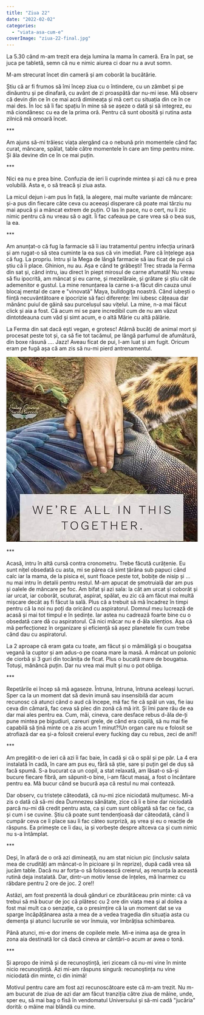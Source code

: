 ```yaml
---
title: "Ziua 22"
date: "2022-02-02"
categories: 
  - "viata-asa-cum-e"
coverImage: "ziua-22-final.jpg"
---
```


La 5.30 când m-am trezit era deja lumina la mama în cameră. Era în pat, se juca pe tabletă, semn că nu e nimic aiurea ci doar nu a avut somn. 

M-am strecurat încet din cameră și am coborât la bucătărie.

Știu că ar fi frumos să îmi încep ziua cu o întindere, cu un zâmbet și pe dinăuntru și pe dinafară, cu avânt de zi proaspătă dar nu-mi iese. Mă observ că devin din ce în ce mai acră dimineața și mă cert cu situația din ce în ce mai des. În loc să îi fac spațiu în mine să se așeze o dată și să integrez, eu mă ciondănesc cu ea de la prima oră. Pentru că sunt obosită și rutina asta zilnică mă omoară încet.

\*\*\*

Am ajuns să-mi trăiesc viața alergând ca o nebună prin momentele când fac curat, mâncare, spălat, table către momentele în care am timp pentru mine. Și ăla devine din ce în ce mai puțin.

\*\*\*

Nici ea nu e prea bine. Confuzia de ieri îi cuprinde mintea și azi că nu e prea volubilă. Asta e, o să treacă și ziua asta.

La micul dejun i-am pus în față, la alegere, mai multe variante de mâncare: și-a pus din fiecare câte ceva cu aceeași disperare că poate mai târziu nu mai apucă și a mâncat extrem de puțin. O las în pace, nu o cert, nu îi zic nimic pentru că nu vreau să o agit. Îi fac cafeaua pe care vrea să o bea sus, la ea.

\*\*\*

Am anunțat-o că fug la farmacie să îi iau tratamentul pentru infecția urinară și am rugat-o să stea cuminte la ea sus că vin imediat. Pare că înțelege așa că fug. La propriu. Intru și la Mega de lângă farmacie să iau ficat de pui că știu că îi place. Ghinion, nu au. Așa e când te grăbești! Trec strada la Ferma din sat și, când intru, iau direct în piept mirosul de carne afumată! Nu vreau să fiu ipocrită, am mâncat și eu carne, și mezelăraie, și grătare și știu cât de ademenitor e gustul. La mine renunțarea la carne s-a făcut din cauza unui blocaj mental de care e "vinovată" Maya, bulldogița noastră. Când iubești o ființă necuvântătoare e ipocrizie să faci diferențe: îmi iubesc cățeaua dar mănânc puiul de găină sau purcelușul sau vițelul. La mine, n-a mai făcut click și aia a fost. Că acum mi se pare incredibil cum de nu am văzut dintotdeauna cum văd și simt acum, e o altă Mărie cu altă pălărie.

La Ferma din sat dacă ești vegan, e grotesc! Atârnă bucăți de animal mort și procesat peste tot și, ca să fie tot tacâmul, pe lângă parfumul de afumătură, din boxe răsună …. Jazz! Aveau ficat de pui, l-am luat și am fugit. Oricum eram pe fugă așa că am zis să nu-mi pierd antrenamentul.

![](images/ziua-22.jpeg)

\*\*\*

Acasă, intru în altă cursă contra cronometru. Trebe făcută curățenie. Eu sunt nițel obsedată cu asta, mi se părea că simt țărâna sub papuci când calc iar la mama, de la pisica ei, sunt floace peste tot, bobițe de nisip și … nu mai intru în detalii pentru restul. M-am apucat de șmotruială dar am pus și oalele de mâncare pe foc. Am bifat și azi sala: la cât am urcat și coborât și iar urcat, iar coborât, scuturat, aspirat, spălat, eu zic că am făcut mai multă mișcare decât aș fi făcut la sală. Plus că a trebuit să mă încadrez în timpi pentru că la noi nu poți da oricând cu aspiratorul. Domnul meu lucrează de acasă și mai tot timpul e în ședințe. Iar astea nu cadrează foarte bine cu o obsedată care dă cu aspiratorul. Că nici măcar nu e d-ăla silențios. Așa că mă perfecționez în organizare și eficiență să așez planetele fix cum trebe când dau cu aspiratorul.

La 2 aproape că eram gata cu toate, am făcut și o mămăligă și o bougatsa vegană la cuptor și am adus-o pe coana mare la masă. A mâncat un polonic de ciorbă și 3 guri din tocănița de ficat. Plus o bucată mare de bougatsa. Totuși, mănâncă puțin. Dar nu vrea mai mult și nu o pot obliga. 

\*\*\*

Repetările ei încep să mă agaseze. Întruna, întruna, întruna aceleași lucruri. Sper ca la un moment dat să devin imună sau insensibilă dar acum recunosc că atunci când o aud că începe, mă fac fie că spăl un vas, fie iau ceva din cămară, fac ceva să plec din zonă că mă irit. Și îmi pare rău de ea dar mai ales pentru ea. Cum, măi, cineva, care desface rebus d-ăla de-ți pune mintea pe bigudiuri, careuri grele, de când era copilă, să nu mai fie capabilă să țină minte ce a zis acum 1 minut?!Un organ care nu e folosit se atrofiază dar ea și-a folosit creierul every fucking day cu rebus, zeci de ani!!

\*\*\*

Am pregătit-o de ieri că azi îi fac baie, în cadă și că o spăl și pe păr. La 4 era instalată în cadă, în care am pus eu, fără să știe, sare și puțin gel de duș să facă spumă. S-a bucurat ca un copil, a stat relaxată, am lăsat-o să-și bucure fiecare fibră, am săpunit-o bine, i-am făcut masaj, a fost o încântare pentru ea. Mă bucur când se bucură așa că restul nu mai contează.

Dar observ, cu tristețe căteodată, că nu-mi zice niciodată mulțumesc. Mi-a zis o dată că să-mi dea Dumnezeu sănătate, zice că îi e bine dar niciodată parcă nu-mi dă credit pentru asta, ca și cum sunt obligată să fac ce fac, ca și cum i se cuvine. Știu că poate sunt tendențioasă dar câteodată, când îi cumpăr ceva ce îi place sau îi fac câteo surpriză, aș vrea și eu o reacție de răspuns. Ea primește ce îi dau, ia și vorbește despre altceva ca și cum nimic nu s-a întâmplat.

\*\*\*

Deși, în afară de o oră azi dimineață, nu am stat niciun pic (inclusiv salata mea de crudități am mâncat-o în picioare și în reprize), după cadă vrea să jucăm table. Dacă nu ar forța-o să folosească creierul, aș renunța la această rutină deja instalată. Dar, dintr-un motiv lense de înțeles, mă înarmez cu răbdare pentru 2 ore de joc. 2 ore!!

Astăzi, am fost prezentă la două gânduri ce zburătăceau prin minte: că va trebui să mă bucur de joc că plătesc cu 2 ore din viața mea și al doilea a fost mai mult ca o senzație, ca o presimțire că la un moment dat se va sparge încăpățânarea asta a mea de a vedea tragedia din situația asta cu demența și atunci lucrurile se vor înmuia, vor îmbrățisa schimbarea.

Până atunci, mi-e dor imens de copilele mele. Mi-e inima așa de grea în zona aia destinată lor că dacă cineva ar cântări-o acum ar avea o tonă.

\*\*\*

Și apropo de inimă și de recunoștință, ieri ziceam că nu-mi vine în minte nicio recunoștință. Azi mi-am răspuns singură: recunoștința nu vine niciodată din minte, ci din inimă! 

Motivul pentru care am fost azi recunoscătoare este că m-am trezit. Nu m-am bucurat de ziua de azi dar am făcut tranziția către ziua de mâine, unde, sper eu, să mai bag o fisă în vendomatul Universului și să-mi cadă "jucăria" dorită: o mâine mai blândă cu mine.

